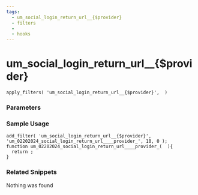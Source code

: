 ```yaml
---
tags: 
  - um_social_login_return_url__{$provider}
  - filters
  - 
  - hooks
---
```

# um\_social\_login\_return\_url\_\_{$provider}

``` php:no-line-numbers
apply_filters( 'um_social_login_return_url__{$provider}',  )
```
<div class='hook-sep'></div>

### Parameters

<div class='hook-sep'></div>



### Sample Usage

``` php:no-line-numbers
add_filter( 'um_social_login_return_url__{$provider}', 'um_02202024_social_login_return_url____provider_', 10, 0 );
function um_02202024_social_login_return_url____provider_(  ){
  return ;
}
```
<div class='hook-sep'></div>



### Related Snippets

Nothing was found

